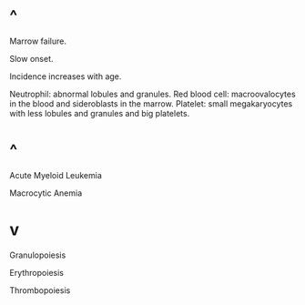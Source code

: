 # ^

Marrow failure.

Slow onset.

Incidence increases with age.

Neutrophil: abnormal lobules and granules.
Red blood cell: macroovalocytes in the blood and sideroblasts in the marrow.
Platelet: small megakaryocytes with less lobules and granules and big platelets.

# ^

Acute Myeloid Leukemia

Macrocytic Anemia

# v

Granulopoiesis

Erythropoiesis

Thrombopoiesis
